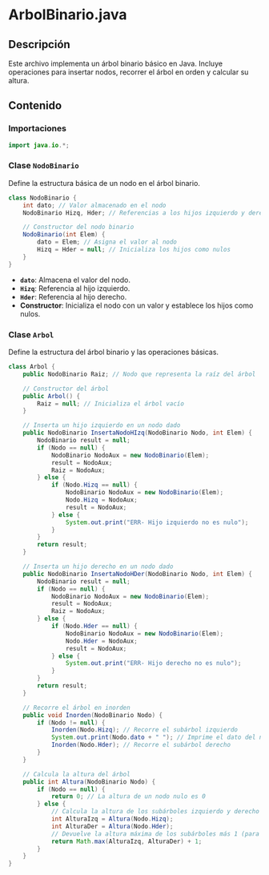 # ArbolBinario.java

## Descripción
Este archivo implementa un árbol binario básico en Java. Incluye operaciones para insertar nodos, recorrer el árbol en orden y calcular su altura.

## Contenido

### Importaciones
```java
import java.io.*;
```

### Clase `NodoBinario`
Define la estructura básica de un nodo en el árbol binario.
```java
class NodoBinario {
    int dato; // Valor almacenado en el nodo
    NodoBinario Hizq, Hder; // Referencias a los hijos izquierdo y derecho

    // Constructor del nodo binario
    NodoBinario(int Elem) {
        dato = Elem; // Asigna el valor al nodo
        Hizq = Hder = null; // Inicializa los hijos como nulos
    }
}
```

- **`dato`**: Almacena el valor del nodo.
- **`Hizq`**: Referencia al hijo izquierdo.
- **`Hder`**: Referencia al hijo derecho.
- **Constructor**: Inicializa el nodo con un valor y establece los hijos como nulos.

### Clase `Arbol`
Define la estructura del árbol binario y las operaciones básicas.
```java
class Arbol {
    public NodoBinario Raiz; // Nodo que representa la raíz del árbol

    // Constructor del árbol
    public Arbol() {
        Raiz = null; // Inicializa el árbol vacío
    }

    // Inserta un hijo izquierdo en un nodo dado
    public NodoBinario InsertaNodoHIzq(NodoBinario Nodo, int Elem) {
        NodoBinario result = null;
        if (Nodo == null) {
            NodoBinario NodoAux = new NodoBinario(Elem);
            result = NodoAux;
            Raiz = NodoAux;
        } else {
            if (Nodo.Hizq == null) {
                NodoBinario NodoAux = new NodoBinario(Elem);
                Nodo.Hizq = NodoAux;
                result = NodoAux;
            } else {
                System.out.print("ERR- Hijo izquierdo no es nulo");
            }
        }
        return result;
    }

    // Inserta un hijo derecho en un nodo dado
    public NodoBinario InsertaNodoHDer(NodoBinario Nodo, int Elem) {
        NodoBinario result = null;
        if (Nodo == null) {
            NodoBinario NodoAux = new NodoBinario(Elem);
            result = NodoAux;
            Raiz = NodoAux;
        } else {
            if (Nodo.Hder == null) {
                NodoBinario NodoAux = new NodoBinario(Elem);
                Nodo.Hder = NodoAux;
                result = NodoAux;
            } else {
                System.out.print("ERR- Hijo derecho no es nulo");
            }
        }
        return result;
    }

    // Recorre el árbol en inorden
    public void Inorden(NodoBinario Nodo) {
        if (Nodo != null) {
            Inorden(Nodo.Hizq); // Recorre el subárbol izquierdo
            System.out.print(Nodo.dato + " "); // Imprime el dato del nodo actual
            Inorden(Nodo.Hder); // Recorre el subárbol derecho
        }
    }

    // Calcula la altura del árbol
    public int Altura(NodoBinario Nodo) {
        if (Nodo == null) {
            return 0; // La altura de un nodo nulo es 0
        } else {
            // Calcula la altura de los subárboles izquierdo y derecho
            int AlturaIzq = Altura(Nodo.Hizq);
            int AlturaDer = Altura(Nodo.Hder);
            // Devuelve la altura máxima de los subárboles más 1 (para el nodo actual)
            return Math.max(AlturaIzq, AlturaDer) + 1;
        }
    }
}
```
